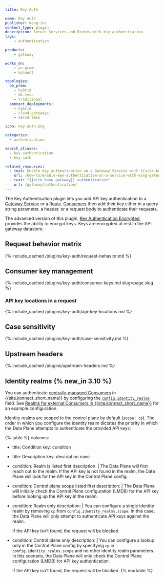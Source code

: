 ```yaml
---
title: Key Auth

name: Key Auth
publisher: kong-inc
content_type: plugin
description: Secure Services and Routes with key authentication
tags:
    - authentication

products:
    - gateway

works_on:
    - on-prem
    - konnect

topologies:
  on_prem:
    - hybrid
    - db-less
    - traditional
  konnect_deployments:
    - hybrid
    - cloud-gateways
    - serverless

icon: key-auth.png

categories:
  - authentication

search_aliases:
  - key authentication
  - key-auth

related_resources:
  - text: Enable key authentication on a Gateway Service with {{site.base_gateway}}
    url: /how-to/enable-key-authentication-on-a-service-with-kong-gateway/
  - text: "{{site.base_gateway}} authentication"
    url: /gateway/authentication/
---
```


The Key Authentication plugin lets you add API key authentication to a [Gateway Service](/gateway/entities/service/) or a [Route](/gateway/entities/route/).
[Consumers](/gateway/entities/consumer/) then add their key either in a query string parameter, a header, or a request body to authenticate their requests.

The advanced version of this plugin, [Key Authentication Encrypted](/plugins/key-auth-enc/), provides the ability to encrypt keys. Keys are encrypted at rest in the API gateway datastore.

## Request behavior matrix

{% include_cached /plugins/key-auth/request-behavior.md %}

## Consumer key management

{% include_cached /plugins/key-auth/consumer-keys.md slug=page.slug %}

### API key locations in a request

{% include_cached /plugins/key-auth/api-key-locations.md %}

## Case sensitivity

{% include_cached /plugins/key-auth/case-sensitivity.md %}

## Upstream headers

{% include_cached /plugins/upstream-headers.md %}

## Identity realms {% new_in 3.10 %}

You can authenticate [centrally-managed Consumers](/gateway/entities/consumer/#centralized-consumer-management) in {{site.konnect_short_name}} by configuring the [`config.identity_realms`](./reference/#schema--config-identity-realms) field.
See [Realms for external Consumers in {{site.konnect_short_name}}](/plugins/key-auth/examples/identity-realms/) for an example configuration.

Identity realms are scoped to the control plane by default (`scope: cp`). 
The order in which you configure the identity realm dictates the priority in which the Data Plane attempts to authenticate the provided API keys:

{% table %}
columns:
  - title: Condition
    key: condition
  - title: Description
    key: description
rows:
  - condition: Realm is listed first
    description: |
      The Data Plane will first reach out to the realm. If the API key is not found in the realm, the Data Plane will look for the API key in the Control Plane config. 
  - condition: Control plane scope listed first
    description: |
      The Data Plane will initially check the Control Plane configuration (LMDB) for the API key before looking up the API key in the realm.
  - condition: Realm only
    description: |
      You can configure a single identity realm by removing `cp` from `config.identity_realms.scope`. In this case, the Data Plane will only attempt to authenticate API keys against the realm. 
      
      If the API key isn't found, the request will be blocked.
  - condition: Control plane only
    description: |
      You can configure a lookup only in the Control Plane config by specifying `cp` in `config.identity_realms.scope` and no other identity realm parameters. In this scenario, the Data Plane will only check the Control Plane configuration (LMDB) for API key authentication. 
      
      If the API key isn't found, the request will be blocked.
{% endtable %}